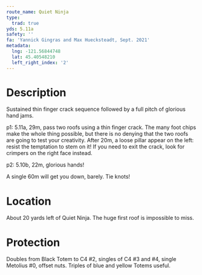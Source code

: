 ```yaml
---
route_name: Quiet Ninja
type:
  trad: true
yds: 5.11a
safety: ''
fa: 'Yannick Gingras and Max Huecksteadt, Sept. 2021'
metadata:
  lng: -121.56844748
  lat: 45.40548210
  left_right_index: '2'
---
```

# Description
Sustained thin finger crack sequence followed by a full pitch of glorious hand jams.

p1: 5.11a, 29m, pass two roofs using a thin finger crack. The many foot chips make the whole thing possible, but there is no denying that the two roofs are going to test your creativity. After 20m, a loose pillar appear on the left: resist the temptation to stem on it! If you need to exit the crack, look for crimpers on the right face instead.

p2: 5.10b, 22m, glorious hands!

A single 60m will get you down, barely. Tie knots!

# Location
About 20 yards left of Quiet Ninja. The huge first roof is impossible to miss.

# Protection
Doubles from Black Totem to C4 #2, singles of C4 #3 and #4, single Metolius #0, offset nuts. Triples of blue and yellow Totems useful.
